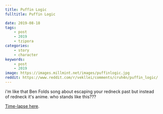 ```yaml
---
title: Puffin Logic
fulltitle: Puffin Logic

date: 2019-08-18
tags:
    - post
    - 2019
    - tzipora
categories:
    - story
    - character
keywords:
    - post
    - 2019
image: https://images.millmint.net/images/puffinlogic.jpg
reddit: https://www.reddit.com/r/vekllei/comments/cruh4n/puffin_logic/
---
```


i'm like that Ben Folds song about escaping your redneck past but instead of redneck it's anime. who stands like this???

[Time-lapse here](https://www.instagram.com/p/B1SRoV6D3_w/).
